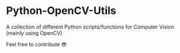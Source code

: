 # Python-OpenCV-Utils

A collection of different Python scripts/functions for Computer Vision (mainly using OpenCV)

Feel free to contribute 😎
